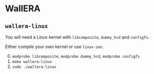 # WallERA

## `wallera-linux`

You will need a Linux kernel with `libcomposite`, `dummy_hcd` and `configfs`.

Either compile your own kernel or use `linux-zen`.

0. `modprobe libcomposite`, `modprobe dummy_hcd`, `modprobe configfs`
1. `make wallera-linux`
2. `sudo ./wallera-linux`
